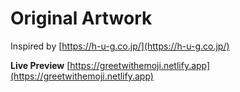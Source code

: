 # Original Artwork
Inspired by [https://h-u-g.co.jp/](https://h-u-g.co.jp/)

**Live Preview**  [https://greetwithemoji.netlify.app](https://greetwithemoji.netlify.app)


